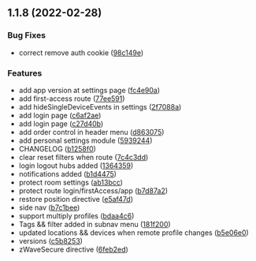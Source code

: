 ## 1.1.8 (2022-02-28)


### Bug Fixes

* correct remove auth cookie ([98c149e](https://github.com/Xel4ek/Z-Wave-Light/commit/98c149e8c79ce80119f83927b08de39f10dd9bed))


### Features

* add app version at settings page ([fc4e90a](https://github.com/Xel4ek/Z-Wave-Light/commit/fc4e90a47a90aea454374236220f9a59ad7495f8))
* add first-access route ([77ee591](https://github.com/Xel4ek/Z-Wave-Light/commit/77ee5918284afe616d6a81bc46dfb2169a0da334))
* add hideSingleDeviceEvents in settings ([2f7088a](https://github.com/Xel4ek/Z-Wave-Light/commit/2f7088ad96639ff0e0a624b8e08979b45708117e))
* add login page ([c6af2ae](https://github.com/Xel4ek/Z-Wave-Light/commit/c6af2ae9fb69f38b08e433630b9fba47b512e2b7))
* add login page ([c27d40b](https://github.com/Xel4ek/Z-Wave-Light/commit/c27d40b03c7d634ad36b8ba6eef4fd0aea1efeb6))
* add order control in header menu ([d863075](https://github.com/Xel4ek/Z-Wave-Light/commit/d8630757b5c865819489c187d7b8131ddd1f23f7))
* add personal settings module ([5939244](https://github.com/Xel4ek/Z-Wave-Light/commit/5939244925e8d7cad8253702594c5ccfde290713))
* CHANGELOG ([b1258f0](https://github.com/Xel4ek/Z-Wave-Light/commit/b1258f0c1aaac92011f0a3d86ee4cc2bf0db7ab1))
* clear reset filters when route ([7c4c3dd](https://github.com/Xel4ek/Z-Wave-Light/commit/7c4c3dde23bb95399c7d67f6eae16efcaf490aca))
* login logout hubs added ([1364359](https://github.com/Xel4ek/Z-Wave-Light/commit/1364359b736db0ff23fe250867f832b52b1b826d))
* notifications added ([b1d4475](https://github.com/Xel4ek/Z-Wave-Light/commit/b1d44756fa128aa3c64fc89e96e9c662b0103a85))
* protect room settings ([ab13bcc](https://github.com/Xel4ek/Z-Wave-Light/commit/ab13bcc5fccc4a3e727aa3244ae46cad8cb8e0fa))
* protect route login/firstAccess/app ([b7d87a2](https://github.com/Xel4ek/Z-Wave-Light/commit/b7d87a272c444c3108e488047f385d17c232940b))
* restore position directive ([e5af47d](https://github.com/Xel4ek/Z-Wave-Light/commit/e5af47de0dbf19b087e58be2d148c14241391981))
* side nav ([b7c1bee](https://github.com/Xel4ek/Z-Wave-Light/commit/b7c1bee35cba419864f352b8647555b113c3cf3d))
* support multiply profiles ([bdaa4c6](https://github.com/Xel4ek/Z-Wave-Light/commit/bdaa4c61d33ba52a97a5e7a4fb0ff03dc54ef9c6))
* Tags && filter added in subnav menu ([181f200](https://github.com/Xel4ek/Z-Wave-Light/commit/181f200be0e0714841fdd130622fb078d1392295))
* updated locations && devices when remote profile changes ([b5e06e0](https://github.com/Xel4ek/Z-Wave-Light/commit/b5e06e007b0451c2a644c6830a8d2a914e4dac2d))
* versions ([c5b8253](https://github.com/Xel4ek/Z-Wave-Light/commit/c5b8253f3023845af5e39c43eb091cd179d3b494))
* zWaveSecure directive ([6feb2ed](https://github.com/Xel4ek/Z-Wave-Light/commit/6feb2edc72b19654b1c7e117330151356c0c72f7))



